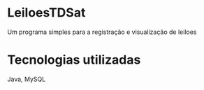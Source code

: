 # LeiloesTDSat

Um programa simples para a registração e visualização de leiloes

# Tecnologias utilizadas
Java, MySQL
